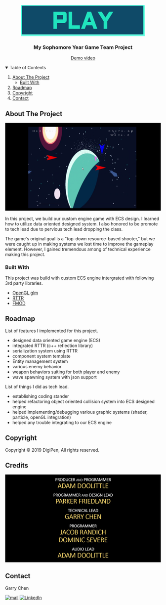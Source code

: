 <!-- PROJECT LOGO -->
<br />
<p align="center">
    <img src="pic/button_play_select.png" alt="Logo" width="400" height="100">
  </a>

  <h3 align="center">My Sophomore Year Game Team Project</h3>

  <p align="center">
    <a href="https://youtu.be/wZfhKU2dswQ">Demo video</a>
  </p>
</p>


<!-- TABLE OF CONTENTS -->
<details open="open">
  <summary>Table of Contents</summary>
  <ol>
    <li>
      <a href="#about-the-project">About The Project</a>
      <ul>
        <li><a href="#built-with">Built With</a></li>
      </ul>
    </li>
    <li>
      <a href="#roadmap">Roadmap</a>
    </li>
    <li><a href="#copyright">Copyright</a></li>
    <li><a href="#contact">Contact</a></li>
  </ol>
</details>



<!-- ABOUT THE PROJECT -->
## About The Project

![Product Name Screen Shot][product-screenshot]

In this project, we build our custom engine game with ECS design. I learned how to utilize data oriented designed system. I also honored to be promote to tech lead due to pervious tech lead dropping the class.

The game's original goal is a "top-down resource-based shooter," but we were caught up in making systems we lost time to improve the gameplay element. However, I gained tremendous among of technical experience making this project. 

### Built With

This project was build with custom ECS engine intergrated with following 3rd party libraries.

* [OpenGL glm](https://glm.g-truc.net/0.9.9/)
* [RTTR](https://www.rttr.org/)
* [FMOD](https://www.fmod.com/)

<!-- ROADMAP -->
## Roadmap

List of features I implemented for this project.

* designed data oriented game engine (ECS) 
* integrated RTTR (c++ reflection library)
* serialization system using RTTR
* component system template 
* Entity management system
* various enemy behavior
* weapon behaviors suiting for both player and enemy 
* wave spawning system with json support

List of things I did as tech lead.

* establishing coding stander 
* helped refactoring object oriented collision system into ECS designed engine
* helped implementing/debugging various graphic systems (shader, particle, openGL integration)
* helped any trouble integrating to our ECS engine 

<!-- copyright -->
## Copyright

Copyright © 2019 DigiPen, All rights reserved.

<!-- CREDITS -->
## Credits

![Credits Screen Shot](pic/credits1.JPG)


<!-- CONTACT -->
## Contact

Garry Chen

<p><a href="mailto:chen.garry81611@gmail.com" target="_blank"><img alt="mail" src="https://img.shields.io/badge/chen.garry81611-EA4335.svg?&style=flat&logo=gmail&logoColor=white" /></a> <a href="www.linkedin.com/in/
garry-chen-235738202" target="_blank"><img alt="LinkedIn" src="https://img.shields.io/badge/garrychen-%230077B5.svg?&style=flat&logo=linkedin&logoColor=white" /></a>
</p>

<!-- MARKDOWN LINKS & IMAGES -->
<!-- https://www.markdownguide.org/basic-syntax/#reference-style-links -->
[linkedin-url]: https://linkedin.com/in/othneildrew
[product-screenshot]: pic/vlcsnap-2021-05-28-16h44m11s365.png


